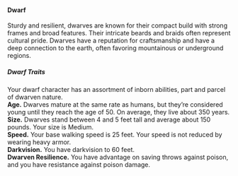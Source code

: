 #### Dwarf

Sturdy and resilient, dwarves are known for their compact build with strong frames and broad features.
Their intricate beards and braids often represent cultural pride.
Dwarves have a reputation for craftsmanship and have a deep connection to the earth, often favoring mountainous or underground regions.

##### Dwarf Traits
Your dwarf character has an assortment of inborn abilities, part and parcel of dwarven nature.
\
**Age.**
Dwarves mature at the same rate as humans, but they’re considered young until they reach the age of 50.
On average, they live about 350 years.
\
**Size.**
Dwarves stand between 4 and 5 feet tall and average about 150 pounds.
Your size is Medium.
\
**Speed.**
Your base walking speed is 25 feet.
Your speed is not reduced by wearing heavy armor.
\
**Darkvision.**
You have darkvision to 60 feet.
\
**Dwarven Resilience.**
You have advantage on saving throws against poison, and you have resistance against poison damage.
